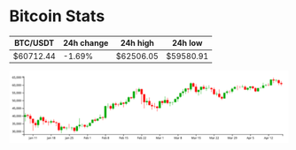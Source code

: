# Bitcoin Stats

BTC/USDT|24h change|24h high|24h low|
|---|---|---|---|
|$60712.44|-1.69%|$62506.05|$59580.91|

<img src="./chart.svg">
